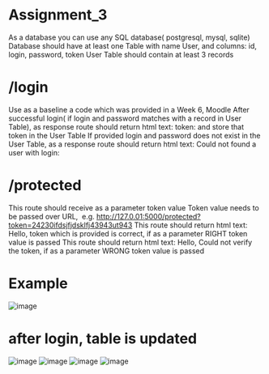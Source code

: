 # Assignment_3
As a database you can use any SQL database( postgresql, mysql, sqlite)
Database should have at least one Table with name User, and columns: id, login, password, token
User Table should contain at least 3 records
# /login
Use as a baseline a code which was provided in a Week 6, Moodle
After successful login( if login and password matches with a record in User Table), as response route should return html text: token: <token value> and store that token in the User Table
If provided login and password does not exist in the User Table, as a response route should return html text: Could not found a user with login: <login>
# /protected
This route should receive as a parameter token value
Token value needs to be passed over URL, 
e.g. http://127.0.01:5000/protected?token=24230ifdsjfjdsklfj43943ut943
This route should return html text: Hello, token which is provided is correct, if as a parameter RIGHT token value is passed
This route should return html text: Hello, Could not verify the token, if as a parameter WRONG token value is passed
# Example
![image](https://user-images.githubusercontent.com/80098706/139100353-db7d1248-10cc-4ef1-84ca-f75ac5ce9c45.png)
# after login, table is updated
![image](https://user-images.githubusercontent.com/80098706/139100453-55973230-80c8-47b4-a47e-664801be1181.png)
![image](https://user-images.githubusercontent.com/80098706/139100911-e908213e-897b-489e-8416-2c0442c008de.png)
![image](https://user-images.githubusercontent.com/80098706/139101043-d79fef14-f306-4a28-87c1-c1bcd87a6892.png)
![image](https://user-images.githubusercontent.com/80098706/139100240-5ce6f2ca-984f-4c8a-a5a7-79569835f044.png)

  
